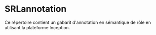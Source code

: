 # SRLannotation
Ce répertoire contient un gabarit d'annotation en sémantique de rôle en utilisant la plateforme Inception.


